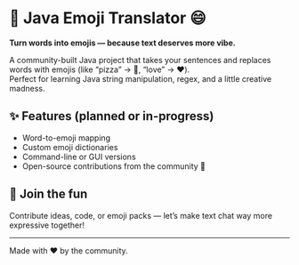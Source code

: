 # 🧠 Java Emoji Translator 😄

**Turn words into emojis — because text deserves more vibe.**

A community-built Java project that takes your sentences and replaces words with emojis (like “pizza” → 🍕, “love” → ❤️).  
Perfect for learning Java string manipulation, regex, and a little creative madness.

## ✨ Features (planned or in-progress)
- Word-to-emoji mapping  
- Custom emoji dictionaries  
- Command-line or GUI versions  
- Open-source contributions from the community 💫

## 🚀 Join the fun
Contribute ideas, code, or emoji packs — let’s make text chat way more expressive together!  

---

Made with ❤️ by the community.

